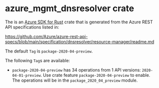 # azure_mgmt_dnsresolver crate

The is an [Azure SDK for Rust](https://github.com/Azure/azure-sdk-for-rust) crate that is generated from the Azure REST API specifications listed in:

https://github.com/Azure/azure-rest-api-specs/blob/main/specification/dnsresolver/resource-manager/readme.md

The default `Tag` is `package-2020-04-preview`.

The following `Tag`s are available:

- `package-2020-04-preview` has 34 operations from 1 API versions: `2020-04-01-preview`. Use crate feature `package-2020-04-preview` to enable. The operations will be in the `package_2020_04_preview` module.